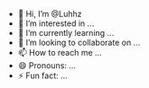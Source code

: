 - 👋 Hi, I’m @Luhhz
- 👀 I’m interested in ...
- 🌱 I’m currently learning ...
- 💞️ I’m looking to collaborate on ...
- 📫 How to reach me ...
- 😄 Pronouns: ...
- ⚡ Fun fact: ...

<!---
Luhhz/Luhhz is a ✨ special ✨ repository because its `README.md` (this file) appears on your GitHub profile.
You can click the Preview link to take a look at your changes.
--->
